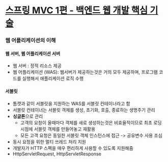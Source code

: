 # [스프링 MVC 1편 - 백엔드 웹 개발 핵심 기술](https://www.inflearn.com/course/%EC%8A%A4%ED%94%84%EB%A7%81-mvc-1/)

### 웹 어플리케이션의 이해
#### 웹 서버, 웹 어플리케이션 서버
- 웹 서버 : 정적 리소스 제공
- 웹 어플리케이션 (WAS): 웹서버가 제공하는것은 거의 모두 제공하며, 프로그램 코드를 실행해서 애플리케이션 로직 수행

#### 서블릿
- 톰캣과 같이 서블릿을 지원하는 WAS를 서블릿 컨테이너라고 함
- 서블릿 컨테이너는 서블릿 객체를 생성, 초기화, 호출, 종료하는 생명주기 관리
- **싱글톤**으로 관리 
  - 고객의 요청이 올때마다 객체를 새로 생성하는것은 비효율적이므로 최초 로딩시점에 서블릿 객체를 만들어놓고 재활용
  - 모든 고객 요청은 동일한 서블릿 객체 인스턴스에 접근 -> 공유변수 사용 조심
- 동시 요청을 위한 멀티 쓰레드 처리 지원
- 개발자가 HTTP 스펙을 매우 편리하게 사용할 수 있도록 지원해줌
- HttpServletRequest, HttpServletResponse


